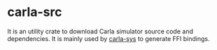 # carla-src

It is an utility crate to download Carla simulator source code and
dependencies. It is mainly used by [carla-sys](../carla-sys/README.md)
to generate FFI bindings.
